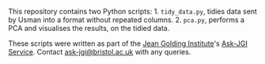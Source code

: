 This repository contains two Python scripts:
    1. `tidy_data.py`, tidies data sent by Usman into a format without repeated columns.
    2. `pca.py`, performs a PCA and visualises the results, on the tidied data.

These scripts were written as part of the [Jean Golding Institute](https://www.bristol.ac.uk/golding/)'s [Ask-JGI Service](https://www.bristol.ac.uk/golding/ask-jgi/).
Contact [ask-jgi@bristol.ac.uk](mailto:ask-jgi@bristol.ac.uk) with any queries.

